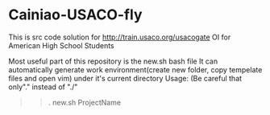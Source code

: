 # Cainiao-USACO-fly
This is src code solution for http://train.usaco.org/usacogate
OI for American High School Students

Most useful part of this repository is the new.sh bash file
It can automatically generate work environment(create new folder, copy tempelate files and open vim) under it's current directory
Usage: (Be careful that only"." instead of "./"
>> . new.sh ProjectName

